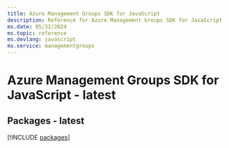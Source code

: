 ```yaml
---
title: Azure Management Groups SDK for JavaScript
description: Reference for Azure Management Groups SDK for JavaScript
ms.date: 05/31/2024
ms.topic: reference
ms.devlang: javascript
ms.service: managementgroups
---
```

# Azure Management Groups SDK for JavaScript - latest
## Packages - latest
[!INCLUDE [packages](management-groups-index.md)]